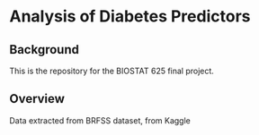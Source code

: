 # Analysis of Diabetes Predictors

## Background
This is the repository for the BIOSTAT 625 final project. 

## Overview
Data extracted from BRFSS dataset, from Kaggle
